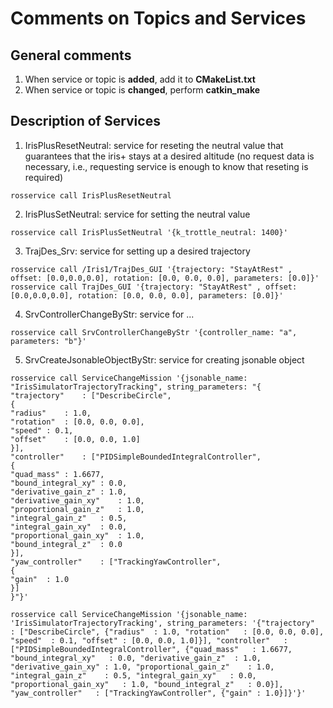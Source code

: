 # Comments on Topics and Services

## General comments

1. When service or topic is **added**, add it to **CMakeList.txt**
2. When service or topic is **changed**, perform **catkin_make**


## Description of Services

1. IrisPlusResetNeutral: service for reseting the neutral value that guarantees that the iris+ stays at a desired altitude (no request data is necessary, i.e., requesting service is enough to know that reseting is required)
```
rosservice call IrisPlusResetNeutral
```

2. IrisPlusSetNeutral: service for setting the neutral value
```
rosservice call IrisPlusSetNeutral '{k_trottle_neutral: 1400}'
```

3. TrajDes_Srv: service for setting up a desired trajectory 

```
rosservice call /Iris1/TrajDes_GUI '{trajectory: "StayAtRest" , offset: [0.0,0.0,0.0], rotation: [0.0, 0.0, 0.0], parameters: [0.0]}'
rosservice call TrajDes_GUI '{trajectory: "StayAtRest" , offset: [0.0,0.0,0.0], rotation: [0.0, 0.0, 0.0], parameters: [0.0]}'
```

4. SrvControllerChangeByStr: service for ...
```
rosservice call SrvControllerChangeByStr '{controller_name: "a", parameters: "b"}'
```

5. SrvCreateJsonableObjectByStr: service for creating jsonable object
```
rosservice call ServiceChangeMission '{jsonable_name: "IrisSimulatorTrajectoryTracking", string_parameters: "{
"trajectory"	: ["DescribeCircle", 
{
"radius"	: 1.0, 
"rotation"	: [0.0, 0.0, 0.0], 
"speed"	: 0.1, 
"offset"	: [0.0, 0.0, 1.0]
}], 
"controller"	: ["PIDSimpleBoundedIntegralController", 
{
"quad_mass"	: 1.6677, 
"bound_integral_xy"	: 0.0, 
"derivative_gain_z"	: 1.0, 
"derivative_gain_xy"	: 1.0, 
"proportional_gain_z"	: 1.0, 
"integral_gain_z"	: 0.5, 
"integral_gain_xy"	: 0.0, 
"proportional_gain_xy"	: 1.0, 
"bound_integral_z"	: 0.0
}], 
"yaw_controller"	: ["TrackingYawController", 
{
"gain"	: 1.0
}]
}"}'
```

```
rosservice call ServiceChangeMission '{jsonable_name: 'IrisSimulatorTrajectoryTracking', string_parameters: '{"trajectory"	: ["DescribeCircle", {"radius"	: 1.0, "rotation"	: [0.0, 0.0, 0.0], "speed"	: 0.1, "offset"	: [0.0, 0.0, 1.0]}], "controller"	: ["PIDSimpleBoundedIntegralController", {"quad_mass"	: 1.6677, "bound_integral_xy"	: 0.0, "derivative_gain_z"	: 1.0, "derivative_gain_xy"	: 1.0, "proportional_gain_z"	: 1.0, "integral_gain_z"	: 0.5, "integral_gain_xy"	: 0.0, "proportional_gain_xy"	: 1.0, "bound_integral_z"	: 0.0}], "yaw_controller"	: ["TrackingYawController", {"gain"	: 1.0}]}'}'
```